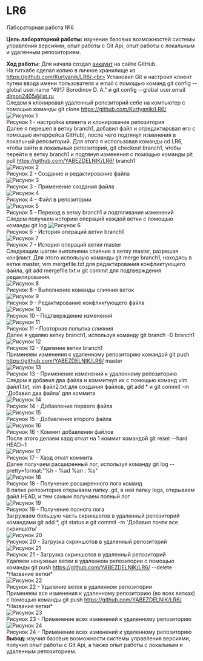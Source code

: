 # LR6
Лабораторная работа №6

**Цель лабораторной работы:** изучение базовых возможностей системы
управления версиями, опыт работы с Git Api, опыт работы с локальным и
удаленным репозиторием.

**Ход работы:**
Для начала создал [аккаунт](https://github.com/YABEZDELNIK) на сайте GitHub.<br>
На гитхабе сделал копию в личное хранилище из https://github.com/Kurtyanik/LR6/.<br>
Установил Git и настроил клиент путем ввода имени пользователя и email с помощью команд git config --global user.name "4917 Borodinov D. A." и git config --global user.email dimon2405@list.ru<br>
Следом я клонировал удаленный репозиторий себе на компьютер с помощью команды git clone https://github.com/Kurtyanik/LR6/<br>
	![Рисунок 1](/Screenshots/1.png)<br>
	Рисунок 1 - настройка клиента и клонирование репозитория<br>
Далее я перешел в ветку branch1, добавил файл и отредактировал его с помощью интерфейса GitHub), после чего подтянул изменения в локальный репозиторий. Для этого я использовал команды cd LR6, чтобы зайти в локальный репозиторий, git checkout branch1, чтобы перейти в ветку branch1 и подтянул изменения с помощью команды pit pull https://github.com/YABEZDELNIK/LR6/ branch1<br>
	![Рисунок 2](/Screenshots/2.png)<br>
        Рисунок 2 - Создание и редактирование файла<br>
	![Рисунок 3](/Screenshots/3.png)<br>
        Рисунок 3 - Применение создания файла<br>
	![Рисунок 4](/Screenshots/4.png)<br>
        Рисунок 4 - Файл в репозитории<br>
	![Рисунок 5](/Screenshots/5.png)<br>
        Рисунок 5 - Переход в ветку branch1 и подтягивание изменений<br>
Следом получаем историю операций каждой ветки с помощью команды git log
	![Рисунок 6](/Screenshots/6.png)<br>
        Рисунок 6 - История операций ветки branch1<br>
	![Рисунок 7](/Screenshots/7.png)<br>
        Рисунок 7 - История операций ветки master<br>
Следующим шагом выполняем слияние в ветку master, разрешая конфликт. Для этого использую команды git merge branch1, находясь в ветке master, vim mergefile.txt для редактирования конфликтующего файла, git add mergefile.txt и git commit для подтверждения редактирования.<br>
	![Рисунок 8](/Screenshots/8.png)<br>
        Рисунок 8 - Выполнение команды слияния веток<br>
	![Рисунок 9](/Screenshots/9.png)<br>
        Рисунок 9 - Редактирование конфликтующего файла<br>
	![Рисунок 10](/Screenshots/10.png)<br>
        Рисунок 10 - Подтверждение изменений<br>
	![Рисунок 11](/Screenshots/11.png)<br>
        Рисунок 11 - Повторная попытка слияния<br>
Далее я удаляю ветку branch1, используя команду git branch -D branch1<br>
	![Рисунок 12](/Screenshots/12.png)<br>
        Рисунок 12 - Удаление ветки branch1<br>
Применяем изменения к удаленному репозиторию командой git push https://github.com/YABEZDELNIK/LR6/ master<br>
	![Рисунок 13](/Screenshots/13.png)<br>
        Рисунок 13 - Применение изменений к удаленному репозиторию<br>
Следом я добавил два файла и коммитнул их с помощью команд vim файл1.txt, vim файл2.txt для создания файлов, git add \* и git commit -m 'Добавил два файла' для коммита<br>
	![Рисунок 14](/Screenshots/14.png)<br>
        Рисунок 14 - Добавление первого файла<br>
	![Рисунок 15](/Screenshots/15.png)<br>
        Рисунок 15 - Добавление второго файла<br>
	![Рисунок 16](/Screenshots/16.png)<br>
        Рисунок 16 - Коммит добавления файлов<br>
После этого делаем хард откат на 1 коммит командой git reset --hard HEAD~1<br>
	![Рисунок 17](/Screenshots/17.png)<br>
        Рисунок 17 - Хард откат коммита<br>
Далее получаем расширенный лог, используя команду git log --pretty=format:"%h - %ad %an : %s"<br>
	![Рисунок 18](/Screenshots/18.png)<br>
        Рисунок 18 - Получение расширенного лога команд<br>
В папке репозитория открываем папку .git, в ней папку logs, открываем файл HEAD, и тем самым получаем полный лог<br>
	![Рисунок 19](/Screenshots/19.png)<br>
        Рисунок 19 - Получение полного лога<br>
Загружаем большую часть скриншотов в удаленный репозиторий командами git add \*, git status и git commit -m 'Добавил почти все скриншоты'<br>
	![Рисунок 20](/Screenshots/20.png)<br>
        Рисунок 20 - Загрузка скриншотов в удаленный репозиторий<br>
	![Рисунок 21](/Screenshots/21.png)<br>
        Рисунок 21 - Загрузка скриншотов в удаленный репозиторий<br>
Удаляем ненужные ветки в удаленном репозитории с помощью команды git push https://github.com/YABEZDELNIK/LR6/ --delete \*Название ветки\*<br>
	![Рисунок 22](/Screenshots/22.png)<br>
        Рисунок 22 - Удаление веток в удаленном репозитории<br>
Применяем все изменения к удаленному репозиторию (во всех ветках) с помощью команды git push https://github.com/YABEZDELNIK/LR6/ \*Название ветки\*<br>
	![Рисунок 23](/Screenshots/23.png)<br>
        Рисунок 23 - Применение всех изменений к удаленному репозиторию<br>
	![Рисунок 24](/Screenshots/24.png)<br>
        Рисунок 24 - Применение всех изменений к удаленному репозиторию<br>
**Вывод:** изучил базовые возможности системы управления версиями, получил опыт работы с Git Api, а также опыт работы с локальным и удаленным репозиторием.
